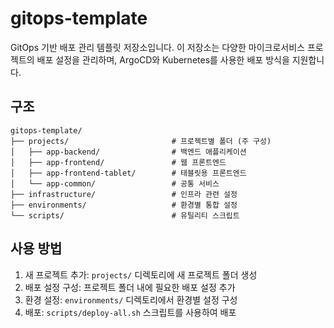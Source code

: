 # gitops-template

GitOps 기반 배포 관리 템플릿 저장소입니다. 이 저장소는 다양한 마이크로서비스 프로젝트의 배포 설정을 관리하며, ArgoCD와 Kubernetes를 사용한 배포 방식을 지원합니다.

## 구조

```
gitops-template/
├── projects/                       # 프로젝트별 폴더 (주 구성)
│   ├── app-backend/                # 백엔드 애플리케이션
│   ├── app-frontend/               # 웹 프론트엔드
│   ├── app-frontend-tablet/        # 태블릿용 프론트엔드
│   └── app-common/                 # 공통 서비스
├── infrastructure/                 # 인프라 관련 설정
├── environments/                   # 환경별 통합 설정
└── scripts/                        # 유틸리티 스크립트
```

## 사용 방법

1. 새 프로젝트 추가: `projects/` 디렉토리에 새 프로젝트 폴더 생성
2. 배포 설정 구성: 프로젝트 폴더 내에 필요한 배포 설정 추가
3. 환경 설정: `environments/` 디렉토리에서 환경별 설정 구성
4. 배포: `scripts/deploy-all.sh` 스크립트를 사용하여 배포
